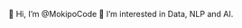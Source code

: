 👋 Hi, I’m @MokipoCode
👀 I’m interested in Data, NLP and AI. 

<!---
MokipoCode/MokipoCode is a ✨ special ✨ repository because its `README.md` (this file) appears on your GitHub profile.
You can click the Preview link to take a look at your changes.
--->
